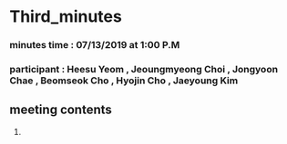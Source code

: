 # Third_minutes

### minutes time : 07/13/2019 at 1:00 P.M
### participant : Heesu Yeom , Jeoungmyeong Choi , Jongyoon Chae , Beomseok Cho , Hyojin Cho , Jaeyoung Kim 

## meeting contents

1. 
